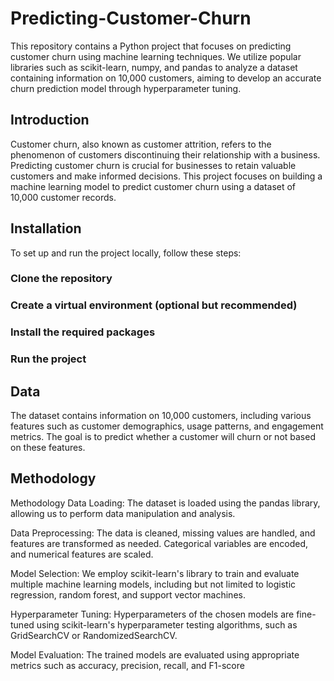 # Predicting-Customer-Churn
This repository contains a Python project that focuses on predicting customer churn using machine learning techniques. We utilize popular libraries such as scikit-learn, numpy, and pandas to analyze a dataset containing information on 10,000 customers, aiming to develop an accurate churn prediction model through hyperparameter tuning.

## Introduction
Customer churn, also known as customer attrition, refers to the phenomenon of customers discontinuing their relationship with a business. Predicting customer churn is crucial for businesses to retain valuable customers and make informed decisions. This project focuses on building a machine learning model to predict customer churn using a dataset of 10,000 customer records.

## Installation
To set up and run the project locally, follow these steps:

### Clone the repository
### Create a virtual environment (optional but recommended)
### Install the required packages
### Run the project

## Data
The dataset contains information on 10,000 customers, including various features such as customer demographics, usage patterns, and engagement metrics. The goal is to predict whether a customer will churn or not based on these features.

## Methodology
Methodology
Data Loading: The dataset is loaded using the pandas library, allowing us to perform data manipulation and analysis.

Data Preprocessing: The data is cleaned, missing values are handled, and features are transformed as needed. Categorical variables are encoded, and numerical features are scaled.

Model Selection: We employ scikit-learn's library to train and evaluate multiple machine learning models, including but not limited to logistic regression, random forest, and support vector machines.

Hyperparameter Tuning: Hyperparameters of the chosen models are fine-tuned using scikit-learn's hyperparameter testing algorithms, such as GridSearchCV or RandomizedSearchCV.

Model Evaluation: The trained models are evaluated using appropriate metrics such as accuracy, precision, recall, and F1-score


